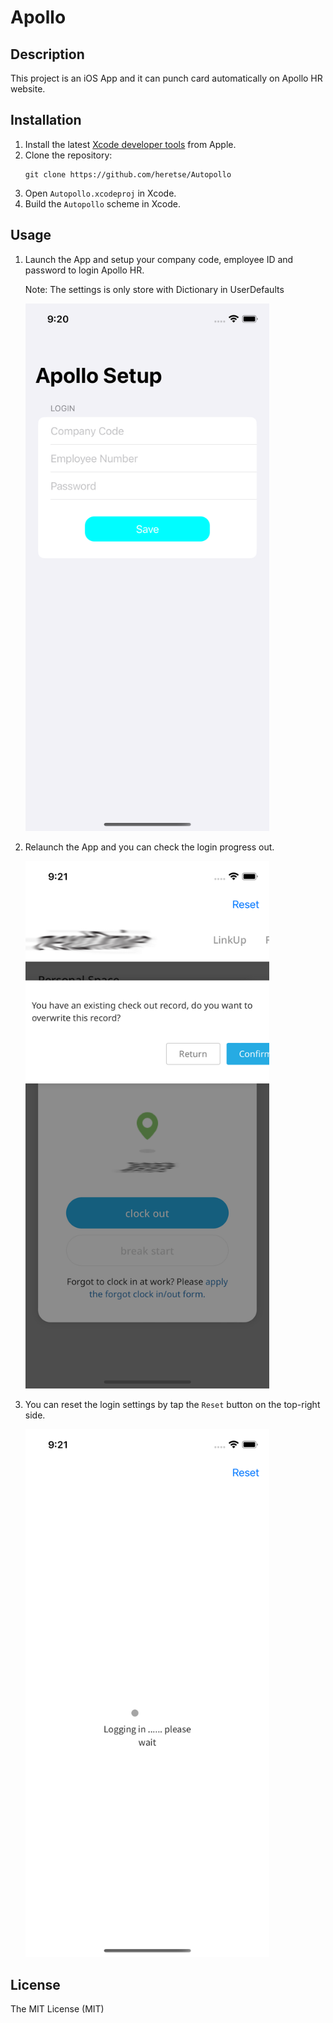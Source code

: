 # Apollo

## Description
This project is an iOS App and it can punch card automatically on Apollo HR website.

## Installation
1. Install the latest [Xcode developer tools](https://developer.apple.com/xcode/downloads/) from Apple.
1. Clone the repository:
    ```shell
    git clone https://github.com/heretse/Autopollo
    ```
1. Open `Autopollo.xcodeproj` in Xcode.
1. Build the `Autopollo` scheme in Xcode.

## Usage

1. Launch the App and setup your company code, employee ID and password to login Apollo HR.

    Note: The settings is only store with Dictionary in UserDefaults
    
    <img src="./images/Login_Setup.png" title="Login Setup" width="390" />

1. Relaunch the App and you can check the login progress out.

    <img src="./images/Auto_Punch.png" title="Auto Punch" width="390" />

1. You can reset the login settings by tap the `Reset` button on the top-right side.

    <img src="./images/Reset_Login.png" title="Reset Login" width="390" />

## License

The MIT License (MIT)

